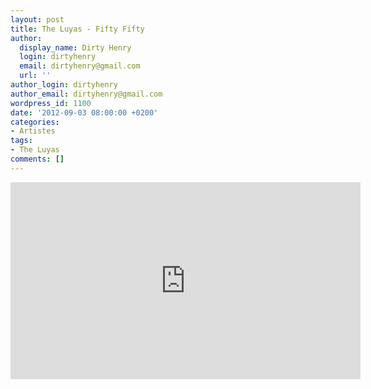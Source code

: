 ```yaml
---
layout: post
title: The Luyas - Fifty Fifty
author:
  display_name: Dirty Henry
  login: dirtyhenry
  email: dirtyhenry@gmail.com
  url: ''
author_login: dirtyhenry
author_email: dirtyhenry@gmail.com
wordpress_id: 1100
date: '2012-09-03 08:00:00 +0200'
categories:
- Artistes
tags:
- The Luyas
comments: []
---
```

<iframe width="560" height="315" src="http://www.youtube.com/embed/6mZkbt7S4xM" frameborder="0" allowfullscreen></iframe>
